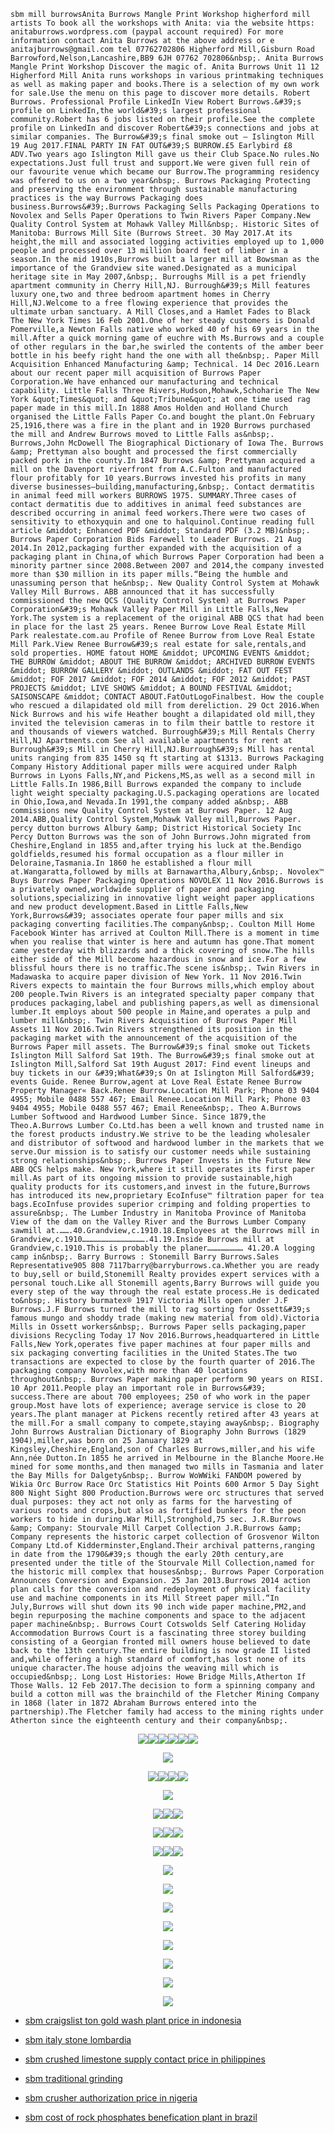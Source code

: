
```
sbm mill burrowsAnita Burrows Mangle Print Workshop higherford mill artists To book all the workshops with Anita: via the website https: anitaburrows.wordpress.com (paypal account required) For more information contact Anita Burrows at the above address or e anitajburrows@gmail.com tel 07762702806 Higherford Mill,Gisburn Road Barrowford,Nelson,Lancashire,BB9 6JH 07762 702806&nbsp;. Anita Burrows Mangle Print Workshop Discover the magic of. Anita Burrows Unit 11 12 Higherford Mill Anita runs workshops in various printmaking techniques as well as making paper and books.There is a selection of my own work for sale.Use the menu on this page to discover more details. Robert Burrows. Professional Profile LinkedIn View Robert Burrows.&#39;s profile on LinkedIn,the world&#39;s largest professional community.Robert has 6 jobs listed on their profile.See the complete profile on LinkedIn and discover Robert&#39;s connections and jobs at similar companies. The Burrow&#39;s final smoke out — Islington Mill 19 Aug 2017.FINAL PARTY IN FAT OUT&#39;S BURROW.£5 Earlybird £8 ADV.Two years ago Islington Mill gave us their Club Space.No rules.No expectations.Just full trust and support.We were given full rein of our favourite venue which became our Burrow.The programming residency was offered to us on a two year&nbsp;. Burrows Packaging Protecting and preserving the environment through sustainable manufacturing practices is the way Burrows Packaging does business.Burrows&#39;.Burrows Packaging Sells Packaging Operations to Novolex and Sells Paper Operations to Twin Rivers Paper Company.New Quality Control System at Mohawk Valley Mill&nbsp;. Historic Sites of Manitoba: Burrows Mill Site (Burrows Street. 30 May 2017.At its height,the mill and associated logging activities employed up to 1,000 people and processed over 13 million board feet of limber in a season.In the mid 1910s,Burrows built a larger mill at Bowsman as the importance of the Grandview site waned.Designated as a municipal heritage site in May 2007,&nbsp;. Burroughs Mill is a pet friendly apartment community in Cherry Hill,NJ. Burrough&#39;s Mill features luxury one,two and three bedroom apartment homes in Cherry Hill,NJ.Welcome to a free flowing experience that provides the ultimate urban sanctuary. A Mill Closes,and a Hamlet Fades to Black The New York Times 16 Feb 2001.One of her steady customers is Donald Pomerville,a Newton Falls native who worked 40 of his 69 years in the mill.After a quick morning game of euchre with Ms.Burrows and a couple of other regulars in the bar,he swirled the contents of the amber beer bottle in his beefy right hand the one with all the&nbsp;. Paper Mill Acquisition Enhanced Manufacturing &amp; Technical. 14 Dec 2016.Learn about our recent paper mill acquisition of Burrows Paper Corporation.We have enhanced our manufacturing and technical capability. Little Falls Three Rivers,Hudson,Mohawk,Schoharie The New York &quot;Times&quot; and &quot;Tribune&quot; at one time used rag paper made in this mill.In 1888 Amos Holden and Holland Church organised the Little Falls Paper Co.and bought the plant.On February 25,1916,there was a fire in the plant and in 1920 Burrows purchased the mill and Andrew Burrows moved to Little Falls as&nbsp;. Burrows,John McDowell The Biographical Dictionary of Iowa The. Burrows &amp; Prettyman also bought and processed the first commercially packed pork in the county.In 1847 Burrows &amp; Prettyman acquired a mill on the Davenport riverfront from A.C.Fulton and manufactured flour profitably for 10 years.Burrows invested his profits in many diverse businesses—building,manufacturing,&nbsp;. Contact dermatitis in animal feed mill workers BURROWS 1975. SUMMARY.Three cases of contact dermatitis due to additives in animal feed substances are described occurring in animal feed workers.There were two cases of sensitivity to ethoxyquin and one to halquinol.Continue reading full article &middot; Enhanced PDF &middot; Standard PDF (3.2 MB)&nbsp;. Burrows Paper Corporation Bids Farewell to Leader Burrows. 21 Aug 2014.In 2012,packaging further expanded with the acquisition of a packaging plant in China,of which Burrows Paper Corporation had been a minority partner since 2008.Between 2007 and 2014,the company invested more than $30 million in its paper mills.“Being the humble and unassuming person that he&nbsp;. New Quality Control System at Mohawk Valley Mill Burrows. ABB announced that it has successfully commissioned the new QCS (Quality Control System) at Burrows Paper Corporation&#39;s Mohawk Valley Paper Mill in Little Falls,New York.The system is a replacement of the original ABB QCS that had been in place for the last 25 years. Renee Burrow Love Real Estate Mill Park realestate.com.au Profile of Renee Burrow from Love Real Estate Mill Park.View Renee Burrow&#39;s real estate for sale,rentals,and sold properties. HOME fatout HOME &middot; UPCOMING EVENTS &middot; THE BURROW &middot; ABOUT THE BURROW &middot; ARCHIVED BURROW EVENTS &middot; BURROW GALLERY &middot; OUTLANDS &middot; FAT OUT FEST &middot; FOF 2017 &middot; FOF 2014 &middot; FOF 2012 &middot; PAST PROJECTS &middot; LIVE SHOWS &middot; A BOUND FESTIVAL &middot; SAISONSCAPE &middot; CONTACT ABOUT.FatOutLogoFinalbest. How the couple who rescued a dilapidated old mill from dereliction. 29 Oct 2016.When Nick Burrows and his wife Heather bought a dilapidated old mill,they invited the television cameras in to film their battle to restore it and thousands of viewers watched. Burrough&#39;s Mill Rentals Cherry Hill,NJ Apartments.com See all available apartments for rent at Burrough&#39;s Mill in Cherry Hill,NJ.Burrough&#39;s Mill has rental units ranging from 835 1450 sq ft starting at $1313. Burrows Packaging Company History Additional paper mills were acquired under Ralph Burrows in Lyons Falls,NY,and Pickens,MS,as well as a second mill in Little Falls.In 1986,Bill Burrows expanded the company to include light weight specialty packaging.U.S.packaging operations are located in Ohio,Iowa,and Nevada.In 1991,the company added a&nbsp;. ABB commissions new Quality Control System at Burrows Paper. 12 Aug 2014.ABB,Quality Control System,Mohawk Valley mill,Burrows Paper. percy dutton burrows Albury &amp; District Historical Society Inc Percy Dutton Burrows was the son of John Burrows.John migrated from Cheshire,England in 1855 and,after trying his luck at the.Bendigo goldfields,resumed his formal occupation as a flour miller in Deloraine,Tasmania.In 1860 he established a flour mill at.Wangaratta,followed by mills at Barnawartha,Albury,&nbsp;. Novolex™ Buys Burrows Paper Packaging Operations NOVOLEX 11 Nov 2016.Burrows is a privately owned,worldwide supplier of paper and packaging solutions,specializing in innovative light weight paper applications and new product development.Based in Little Falls,New York,Burrows&#39; associates operate four paper mills and six packaging converting facilities.The company&nbsp;. Coulton Mill Home Facebook Winter has arrived at Coulton Mill.There is a moment in time when you realise that winter is here and autumn has gone.That moment came yesterday with blizzards and a thick covering of snow.The hills either side of the Mill become hazardous in snow and ice.For a few blissful hours there is no traffic.The scene is&nbsp;. Twin Rivers in Madawaska to acquire paper division of New York. 11 Nov 2016.Twin Rivers expects to maintain the four Burrows mills,which employ about 200 people.Twin Rivers is an integrated specialty paper company that produces packaging,label and publishing papers,as well as dimensional lumber.It employs about 500 people in Maine,and operates a pulp and lumber mill&nbsp;. Twin Rivers Acquisition of Burrows Paper Mill Assets 11 Nov 2016.Twin Rivers strengthened its position in the packaging market with the announcement of the acquisition of the Burrows Paper mill assets. The Burrow&#39;s final smoke out Tickets Islington Mill Salford Sat 19th. The Burrow&#39;s final smoke out at Islington Mill,Salford Sat 19th August 2017: Find event lineups and buy tickets in our &#39;What&#39;s On at Islington Mill Salford&#39; events Guide. Renee Burrow,agent at Love Real Estate Renee Burrow Property Manager« Back.Renee Burrow.Location Mill Park; Phone 03 9404 4955; Mobile 0488 557 467; Email Renee.Location Mill Park; Phone 03 9404 4955; Mobile 0488 557 467; Email Renee&nbsp;. Theo A.Burrows Lumber Softwood and Hardwood Lumber Since. Since 1879,the Theo.A.Burrows Lumber Co.Ltd.has been a well known and trusted name in the forest products industry.We strive to be the leading wholesaler and distributor of softwood and hardwood lumber in the markets that we serve.Our mission is to satisfy our customer needs while sustaining strong relationships&nbsp;. Burrows Paper Invests in the Future New ABB QCS helps make. New York,where it still operates its first paper mill.As part of its ongoing mission to provide sustainable,high quality products for its customers,and invest in the future,Burrows has introduced its new,proprietary EcoInfuse™ filtration paper for tea bags.EcoInfuse provides superior crimping and folding properties to assure&nbsp;. The Lumber Industry in Manitoba Province of Manitoba View of the dam on the Valley River and the Burrows Lumber Company sawmill at.…….40.Grandview,c.1910.18.Employees at the Burrows mill in Grandview,c.1910…………………………………….41.19.Inside Burrows mill at Grandview,c.1910.This is probably the planer…………………… 41.20.A logging camp in&nbsp;. Barry Burrows : Stonemill Barry Burrows.Sales Representative905 808 7117barry@barryburrows.ca.Whether you are ready to buy,sell or build,Stonemill Realty provides expert services with a personal touch.Like all Stonemill agents,Barry Burrows will guide you every step of the way through the real estate process.He is dedicated to&nbsp;. History burmatex® 1917 Victoria Mills open under J.F Burrows.J.F Burrows turned the mill to rag sorting for Ossett&#39;s famous mungo and shoddy trade (making new material from old).Victoria Mills in Ossett workers&nbsp;. Burrows Paper sells packaging,paper divisions Recycling Today 17 Nov 2016.Burrows,headquartered in Little Falls,New York,operates five paper machines at four paper mills and six packaging converting facilities in the United States.The two transactions are expected to close by the fourth quarter of 2016.The packaging company Novolex,with more than 40 locations throughout&nbsp;. Burrows Paper making paper perform 90 years on RISI. 10 Apr 2011.People play an important role in Burrows&#39; success.There are about 700 employees; 250 of who work in the paper group.Most have lots of experience; average service is close to 20 years.The plant manager at Pickens recently retired after 43 years at the mill.For a small company to compete,staying away&nbsp;. Biography John Burrows Australian Dictionary of Biography John Burrows (1829 1904),miller,was born on 25 January 1829 at Kingsley,Cheshire,England,son of Charles Burrows,miller,and his wife Ann,née Dutton.In 1855 he arrived in Melbourne in the Blanche Moore.He mined for some months,and then managed two mills in Tasmania and later the Bay Mills for Dalgety&nbsp;. Burrow WoWWiki FANDOM powered by Wikia Orc Burrow Race Orc Statistics Hit Points 600 Armor 5 Day Sight 800 Night Sight 800 Production.Burrows were orc structures that served dual purposes: they act not only as farms for the harvesting of various roots and crops,but also as fortified bunkers for the peon workers to hide in during.War Mill,Stronghold,75 sec. J.R.Burrows &amp; Company: Stourvale Mill Carpet Collection J.R.Burrows &amp; Company represents the historic carpet collection of Grosvenor Wilton Company Ltd.of Kidderminster,England.Their archival patterns,ranging in date from the 1790&#39;s though the early 20th century,are presented under the title of the Stourvale Mill Collection,named for the historic mill complex that houses&nbsp;. Burrows Paper Corporation Announces Conversion and Expansion. 25 Jan 2013.Burrows 2014 action plan calls for the conversion and redeployment of physical facility use and machine components in its Mill Street paper mill.“In July,Burrows will shut down its 90 inch wide paper machine,PM2,and begin repurposing the machine components and space to the adjacent paper machine&nbsp;. Burrows Court Cotswolds Self Catering Holiday Accommodation Burrows Court is a fascinating three storey building consisting of a Georgian fronted mill owners house believed to date back to the 13th century.The entire building is now grade II listed and,while offering a high standard of comfort,has lost none of its unique character.The house adjoins the weaving mill which is occupied&nbsp;. Long Lost Histories: Howe Bridge Mills,Atherton If Those Walls. 12 Feb 2017.The decision to form a spinning company and build a cotton mill was the brainchild of the Fletcher Mining Company in 1868 (later in 1872 Abraham Burrows entered into the partnership).The Fletcher family had access to the mining rights under Atherton since the eighteenth century and their company&nbsp;. 
```

<div align="center">
  
<a rel="nofollow" href="https://m.shibang-china.com?f=github&k=sbm+mill+burrows"><img src="https://static.shibang-china.com/en/l.png"></a><img src="https://static.shibang-china.com/en/hw.png"><a rel="nofollow" href="https://m.shibang-china.com/product/?f=github&k=sbm+mill+burrows"><img src="https://static.shibang-china.com/en/p.png"></a><a rel="nofollow" href="https://m.shibang-china.com/cases/?f=github&k=sbm+mill+burrows"><img src="https://static.shibang-china.com/en/c.png"></a><a rel="nofollow" href="https://m.shibang-china.com/news/?f=github&k=sbm+mill+burrows"><img src="https://static.shibang-china.com/en/n.png"></a><a rel="nofollow" href="https://m.shibang-china.com?f=github&k=sbm+mill+burrows"><img src="https://static.shibang-china.com/en/m.png"></a>

<a rel="nofollow" href="https://m.shibang-china.com/product/?f=github&k=sbm+mill+burrows"><img src="https://static.shibang-china.com/en/b.jpg"></a>
  
<a rel="nofollow" href="https://m.shibang-china.com/solution-aggregate.html?f=github&k=sbm+mill+burrows"><img src="https://static.shibang-china.com/en/a.jpg"></a><a rel="nofollow" href="https://m.shibang-china.com/solution-mine.html?f=github&k=sbm+mill+burrows"><img src="https://static.shibang-china.com/en/m.jpg"></a><a rel="nofollow" href="https://m.shibang-china.com/solution-mill.html?f=github&k=sbm+mill+burrows"><img src="https://static.shibang-china.com/en/g.jpg"></a><a rel="nofollow" href="https://m.shibang-china.com/solution-epc.html?f=github&k=sbm+mill+burrows"><img src="https://static.shibang-china.com/en/e.jpg"></a>

<a rel="nofollow" href="https://m.shibang-china.com/product/?f=github&k=sbm+mill+burrows"><img src="https://static.shibang-china.com/en/a-p.png"></a>

<a rel="nofollow" href="https://m.shibang-china.com/product/crusher/c6x.html?f=github&k=sbm+mill+burrows"><img src="https://static.shibang-china.com/en/j.jpg"></a><a rel="nofollow" href="https://m.shibang-china.com/product/crusher/ci5x.html?f=github&k=sbm+mill+burrows"><img src="https://static.shibang-china.com/en/i.jpg"></a><a rel="nofollow" href="https://m.shibang-china.com/product/crusher/hst.html?f=github&k=sbm+mill+burrows"><img src="https://static.shibang-china.com/en/c.jpg"></a>

<a rel="nofollow" href="https://m.shibang-china.com/product/mill/mtw.html?f=github&k=sbm+mill+burrows"><img src="https://static.shibang-china.com/en/mtw.jpg"></a><a rel="nofollow" href="https://m.shibang-china.com/product/mill/scm.html?f=github&k=sbm+mill+burrows"><img src="https://static.shibang-china.com/en/scm.jpg"></a><a rel="nofollow" href="https://m.shibang-china.com/product/mill/lm.html?f=github&k=sbm+mill+burrows"><img src="https://static.shibang-china.com/en/lm.jpg"></a>

<a rel="nofollow" href="https://m.shibang-china.com/product/sand/vsi6x.html?f=github&k=sbm+mill+burrows"><img src="https://static.shibang-china.com/en/6x.jpg"></a><a rel="nofollow" href="https://m.shibang-china.com/product/sand/vu.html?f=github&k=sbm+mill+burrows"><img src="https://static.shibang-china.com/en/vu.jpg"></a><a rel="nofollow" href="https://m.shibang-china.com/product/mobile/klun.html?f=github&k=sbm+mill+burrows"><img src="https://static.shibang-china.com/en/k.jpg"></a>

<a rel="nofollow" href="https://m.shibang-china.com/cases/?f=github&k=sbm+mill+burrows"><img src="https://static.shibang-china.com/en/case.png"></a>

<a rel="nofollow" href="https://m.shibang-china.com/cases/aggregate/202.html?f=github&k=sbm+mill+burrows"><img src="https://static.shibang-china.com/en/c-1.jpg"></a>

<a rel="nofollow" href="https://m.shibang-china.com/cases/aggregate/203.html?f=github&k=sbm+mill+burrows"><img src="https://static.shibang-china.com/en/c-2.jpg"></a>

<a rel="nofollow" href="https://m.shibang-china.com/cases/mill/123.html?f=github&k=sbm+mill+burrows"><img src="https://static.shibang-china.com/en/c-3.jpg"></a>

<a rel="nofollow" href="https://m.shibang-china.com/contact_us.html?f=github&k=sbm+mill+burrows"><img src="https://static.shibang-china.com/en/contact.png"></a>

<a rel="nofollow" href="https://swt.shibang-china.com/?f=github&k=sbm+mill+burrows"><img src="https://static.shibang-china.com/en/chat.png"></a>

<a rel="nofollow" href="https://whatsapp.shibangsoft.com/WhatsApp.php?f=github&k=sbm+mill+burrows"><img src="https://static.shibang-china.com/en/whatsapp.png"></a>

<a rel="nofollow" href="https://m.shibang-china.com/?f=github&k=sbm+mill+burrows"><img src="https://static.shibang-china.com/en/website.png"></a>

</div>


* [sbm craigslist ton gold wash plant price in indonesia](sbm%20craigslist%20ton%20gold%20wash%20plant%20price%20in%20indonesia.md)

* [sbm italy stone lombardia](sbm%20italy%20stone%20lombardia.md)

* [sbm crushed limestone supply contact price in philippines](sbm%20crushed%20limestone%20supply%20contact%20price%20in%20philippines.md)

* [sbm traditional grinding](sbm%20traditional%20grinding.md)

* [sbm crusher authorization price in nigeria](sbm%20crusher%20authorization%20price%20in%20nigeria.md)

* [sbm cost of rock phosphates benefication plant in brazil](sbm%20cost%20of%20rock%20phosphates%20benefication%20plant%20in%20brazil.md)
